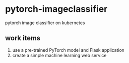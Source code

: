 # pytorch-imageclassifier

pytorch image classifier on kubernetes

## work items

1. use a pre-trained PyTorch model and Flask application
2. create a simple machine learning web service

